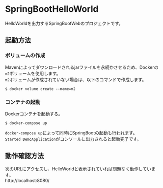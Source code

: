 # SpringBootHelloWorld
HelloWorldを出力するSpringBootWebのプロジェクトです。

## 起動方法
### ボリュームの作成
Mavenによってダウンロードされるjarファイルを永続かさせるため、Dockerの`m2`ボリュームを使用します。  
`m2`ボリュームが作成されていない場合は、以下のコマンドで作成します。
```
$ docker volume create --name=m2
```

### コンテナの起動
Dockerコンテナを起動する。
```
$ docker-compose up
```
`docker-compose up`によって同時にSpringBootの起動も行われます。  
`Started DemoApplication`がコンソールに出力されると起動完了です。  

## 動作確認方法
次のURLにアクセスし、HelloWorldと表示されていれば問題なく動作しています。  
http://localhost:8080/